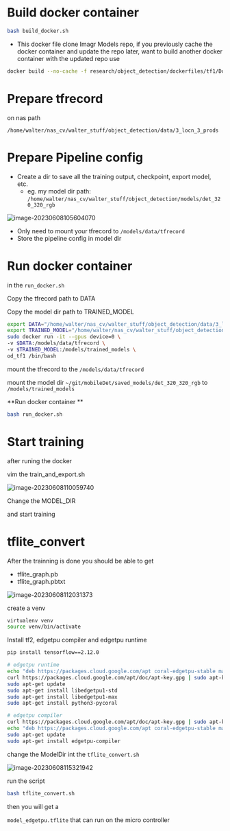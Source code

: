 



# Build docker container

```bash
bash build_docker.sh
```

* This docker file clone Imagr Models repo, if you previously cache the docker container and update the repo later, want to build another docker container with the updated repo use 

```bash 
docker build --no-cache -f research/object_detection/dockerfiles/tf1/Dockerfile -t od_tf1 .
```



# Prepare tfrecord 

on nas path 

`/home/walter/nas_cv/walter_stuff/object_detection/data/3_locn_3_prods`

# Prepare Pipeline config 

* Create a dir to save all the training output, checkpoint, export model, etc. 
  * eg. my model dir path: `/home/walter/nas_cv/walter_stuff/object_detection/models/det_320_320_rgb`

![image-20230608105604070](/home/walter/git/imagr/models/README.assets/image-20230608105604070.png)

* Only need to mount your tfrecord to `/models/data/tfrecord`
* Store the pipeline config in model dir 

# Run docker container 

in the `run_docker.sh`

Copy the tfrecord path to DATA 

Copy the model dir path to TRAINED_MODEL

```bash
export DATA="/home/walter/nas_cv/walter_stuff/object_detection/data/3_locn_3_prods"
export TRAINED_MODEL="/home/walter/nas_cv/walter_stuff/object_detection/models/det_320_320_rgb"
sudo docker run -it --gpus device=0 \
-v $DATA:/models/data/tfrecord \
-v $TRAINED_MODEL:/models/trained_models \
od_tf1 /bin/bash
```

mount the tfrecord to the `/models/data/tfrecord`

mount the model dir `~/git/mobileDet/saved_models/det_320_320_rgb`  to `/models/trained_models`

**Run docker container **

```bash 
bash run_docker.sh
```



# Start training 

after runing the docker 

vim the train_and_export.sh

![image-20230608110059740](/home/walter/git/imagr/models/README.assets/image-20230608110059740.png)

Change the MODEL_DIR

and start training 



# tflite_convert 

After the trainning is done you should be able to get 

* tflite_graph.pb
* tflite_graph.pbtxt

![image-20230608112031373](/home/walter/git/imagr/models/README.assets/image-20230608112031373.png)

create a venv 

```bash 
virtualenv venv
source venv/bin/activate 
```

Install tf2, edgetpu compiler and edgetpu runtime 

``` bash
pip install tensorflow==2.12.0

# edgetpu runtime 
echo "deb https://packages.cloud.google.com/apt coral-edgetpu-stable main" | sudo tee /etc/apt/sources.list.d/coral-edgetpu.list
curl https://packages.cloud.google.com/apt/doc/apt-key.gpg | sudo apt-key add -
sudo apt-get update
sudo apt-get install libedgetpu1-std
sudo apt-get install libedgetpu1-max
sudo apt-get install python3-pycoral

# edgetpu compiler 
curl https://packages.cloud.google.com/apt/doc/apt-key.gpg | sudo apt-key add -
echo "deb https://packages.cloud.google.com/apt coral-edgetpu-stable main" | sudo tee /etc/apt/sources.list.d/coral-edgetpu.list
sudo apt-get update
sudo apt-get install edgetpu-compiler
```



change the ModelDir int the `tflite_convert.sh`

![image-20230608115321942](/home/walter/git/imagr/models/README.assets/image-20230608115321942.png)

run the script 

```bash
bash tflite_convert.sh
```

then you will get a 

`model_edgetpu.tflite` that can run on the micro controller 

